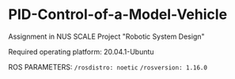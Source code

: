 # PID-Control-of-a-Model-Vehicle
Assignment in NUS SCALE Project "Robotic System Design"

Required operating platform: 20.04.1-Ubuntu

ROS PARAMETERS:
`/rosdistro: noetic`
`/rosversion: 1.16.0`

